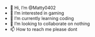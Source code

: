 - 👋 Hi, I’m @Matty0402
- 👀 I’m interested in gaming
- 🌱 I’m currently learning coding
- 💞️ I’m looking to collaborate on nothing
- 📫 How to reach me please dont

<!---
Matty0402/Matty0402 is a ✨ special ✨ repository because its `README.md` (this file) appears on your GitHub profile.
You can click the Preview link to take a look at your changes.
--->
